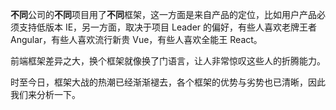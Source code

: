 **不同**公司的**不同**项目用了**不同**框架，这一方面是来自产品的定位，比如用户产品必须支持低版本 IE，另一方面，取决于项目 Leader 的偏好，有些人喜欢老牌王者 Angular，有些人喜欢流行新贵 Vue，有些人喜欢全能王 React。

前端框架差异之大，换个框架就像换了门语言，让人非常惊叹这些人的折腾能力。

时至今日，框架大战的热潮已经渐渐褪去，各个框架的优势与劣势也已清晰，因此我们来分析一下。

